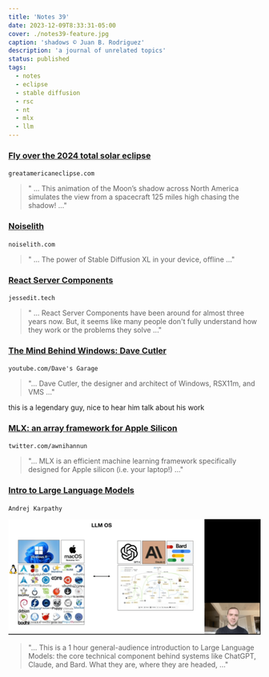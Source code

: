 ```yaml
---
title: 'Notes 39'
date: 2023-12-09T8:33:31-05:00
cover: ./notes39-feature.jpg
caption: 'shadows © Juan B. Rodriguez'
description: 'a journal of unrelated topics'
status: published
tags:
  - notes
  - eclipse
  - stable diffusion
  - rsc
  - nt
  - mlx
  - llm
---
```


### [Fly over the 2024 total solar eclipse](https://www.greatamericaneclipse.com)

`greatamericaneclipse.com`

> " ... This animation of the Moon’s shadow across North America simulates the view from a spacecraft 125 miles high chasing the shadow! ..."

### [Noiselith](https://noiselith.com)

`noiselith.com`

> " ... The power of Stable Diffusion XL in your device, offline ..."

### [React Server Components](https://jessedit.tech/blog/react-server-components)

`jessedit.tech`

> " ... React Server Components have been around for almost three years now. But, it seems like many people don't fully understand how they work or the problems they solve ..."

### [The Mind Behind Windows: Dave Cutler](https://www.youtube.com/watch?v=xi1Lq79mLeE)

`youtube.com/Dave's Garage`

> "... Dave Cutler, the designer and architect of Windows, RSX11m, and VMS ..."

this is a legendary guy, nice to hear him talk about his work

### [MLX: an array framework for Apple Silicon](https://twitter.com/awnihannun/status/1732184443451019431?s=61&t=QrohFj15-adAvv3Nuh7KYg)

`twitter.com/awnihannun`

> "... MLX is an efficient machine learning framework specifically designed for Apple silicon (i.e. your laptop!) ..."

### [Intro to Large Language Models](https://www.youtube.com/watch?v=zjkBMFhNj_g)

`Andrej Karpathy`

![llm os](./llm-os.png)

> "... This is a 1 hour general-audience introduction to Large Language Models: the core technical component behind systems like ChatGPT, Claude, and Bard. What they are, where they are headed, ..."
